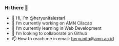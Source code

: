 ### Hi there 👋
- 👋 Hi, I’m @heryunitalestari
- 🔭 I’m currently working on AMN Cilacap
- 🌱 I’m currently learning in Web Development
- 👯 I’m looking to collaborate on Github
- 📫 How to reach me in email: heryunita@amn.ac.id
<!--
**heryunitalestari/heryunitalestari** is a ✨ _special_ ✨ repository because its `README.md` (this file) appears on your GitHub profile.

Here are some ideas to get you started:

- 🔭 I’m currently working on ...
- 🌱 I’m currently learning ...
- 👯 I’m looking to collaborate on ...
- 🤔 I’m looking for help with ...
- 💬 Ask me about ...
- 📫 How to reach me: ...
- 😄 Pronouns: ...
- ⚡ Fun fact: ...
-->
